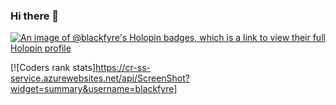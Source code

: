 ### Hi there 👋

[![An image of @blackfyre's Holopin badges, which is a link to view their full Holopin profile](https://holopin.me/blackfyre)](https://holopin.io/@blackfyre)

[![Coders rank stats]https://cr-ss-service.azurewebsites.net/api/ScreenShot?widget=summary&username=blackfyre]

 <!--
**blackfyre/blackfyre** is a ✨ _special_ ✨ repository because its `README.md` (this file) appears on your GitHub profile.

Here are some ideas to get you started:

- 🔭 I’m currently working on ...
- 🌱 I’m currently learning ...
- 👯 I’m looking to collaborate on ...
- 🤔 I’m looking for help with ...
- 💬 Ask me about ...
- 📫 How to reach me: ...
- 😄 Pronouns: ...
- ⚡ Fun fact: ...
-->
